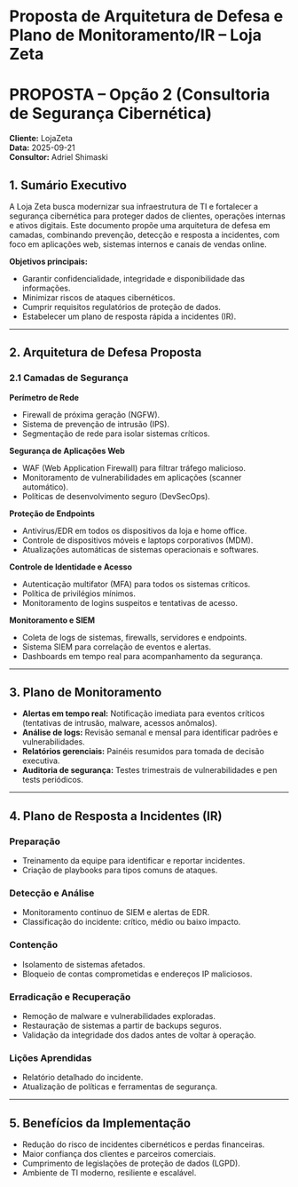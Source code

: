# Proposta de Arquitetura de Defesa e Plano de Monitoramento/IR – Loja Zeta


# PROPOSTA – Opção 2 (Consultoria de Segurança Cibernética)

**Cliente:** LojaZeta  
**Data:** 2025-09-21  
**Consultor:** Adriel Shimaski  

## 1. Sumário Executivo

A Loja Zeta busca modernizar sua infraestrutura de TI e fortalecer a segurança cibernética para proteger dados de clientes, operações internas e ativos digitais. Este documento propõe uma arquitetura de defesa em camadas, combinando prevenção, detecção e resposta a incidentes, com foco em aplicações web, sistemas internos e canais de vendas online.

**Objetivos principais:**

- Garantir confidencialidade, integridade e disponibilidade das informações.  
- Minimizar riscos de ataques cibernéticos.  
- Cumprir requisitos regulatórios de proteção de dados.  
- Estabelecer um plano de resposta rápida a incidentes (IR).  

---

## 2. Arquitetura de Defesa Proposta

### 2.1 Camadas de Segurança

**Perímetro de Rede**  
- Firewall de próxima geração (NGFW).  
- Sistema de prevenção de intrusão (IPS).  
- Segmentação de rede para isolar sistemas críticos.  

**Segurança de Aplicações Web**  
- WAF (Web Application Firewall) para filtrar tráfego malicioso.  
- Monitoramento de vulnerabilidades em aplicações (scanner automático).  
- Políticas de desenvolvimento seguro (DevSecOps).  

**Proteção de Endpoints**  
- Antivírus/EDR em todos os dispositivos da loja e home office.  
- Controle de dispositivos móveis e laptops corporativos (MDM).  
- Atualizações automáticas de sistemas operacionais e softwares.  

**Controle de Identidade e Acesso**  
- Autenticação multifator (MFA) para todos os sistemas críticos.  
- Política de privilégios mínimos.  
- Monitoramento de logins suspeitos e tentativas de acesso.  

**Monitoramento e SIEM**  
- Coleta de logs de sistemas, firewalls, servidores e endpoints.  
- Sistema SIEM para correlação de eventos e alertas.  
- Dashboards em tempo real para acompanhamento da segurança.  

---

## 3. Plano de Monitoramento

- **Alertas em tempo real:** Notificação imediata para eventos críticos (tentativas de intrusão, malware, acessos anômalos).  
- **Análise de logs:** Revisão semanal e mensal para identificar padrões e vulnerabilidades.  
- **Relatórios gerenciais:** Painéis resumidos para tomada de decisão executiva.  
- **Auditoria de segurança:** Testes trimestrais de vulnerabilidades e pen tests periódicos.  

---

## 4. Plano de Resposta a Incidentes (IR)

### Preparação
- Treinamento da equipe para identificar e reportar incidentes.  
- Criação de playbooks para tipos comuns de ataques.  

### Detecção e Análise
- Monitoramento contínuo de SIEM e alertas de EDR.  
- Classificação do incidente: crítico, médio ou baixo impacto.  

### Contenção
- Isolamento de sistemas afetados.  
- Bloqueio de contas comprometidas e endereços IP maliciosos.  

### Erradicação e Recuperação
- Remoção de malware e vulnerabilidades exploradas.  
- Restauração de sistemas a partir de backups seguros.  
- Validação da integridade dos dados antes de voltar à operação.  

### Lições Aprendidas
- Relatório detalhado do incidente.  
- Atualização de políticas e ferramentas de segurança.  

---

## 5. Benefícios da Implementação

- Redução do risco de incidentes cibernéticos e perdas financeiras.  
- Maior confiança dos clientes e parceiros comerciais.  
- Cumprimento de legislações de proteção de dados (LGPD).  
- Ambiente de TI moderno, resiliente e escalável.  

